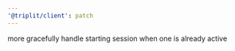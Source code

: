 ```yaml
---
'@triplit/client': patch
---
```


more gracefully handle starting session when one is already active
